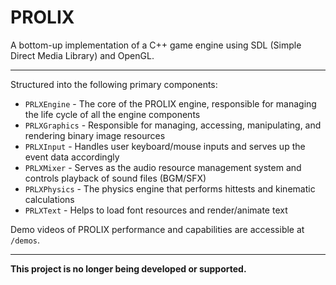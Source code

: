 PROLIX
======

A bottom-up implementation of a C++ game engine using SDL (Simple Direct Media Library) and OpenGL.
_______________
Structured into the following primary components:

+ `PRLXEngine` - The core of the PROLIX engine, responsible for managing the life cycle of all the engine components
+ `PRLXGraphics` - Responsible for managing, accessing, manipulating, and rendering binary image resources
+ `PRLXInput` - Handles user keyboard/mouse inputs and serves up the event data accordingly
+ `PRLXMixer` - Serves as the audio resource management system and controls playback of sound files (BGM/SFX)
+ `PRLXPhysics` - The physics engine that performs hittests and kinematic calculations
+ `PRLXText` - Helps to load font resources and render/animate text

Demo videos of PROLIX performance and capabilities are accessible at `/demos`.

_______________
**This project is no longer being developed or supported.**

